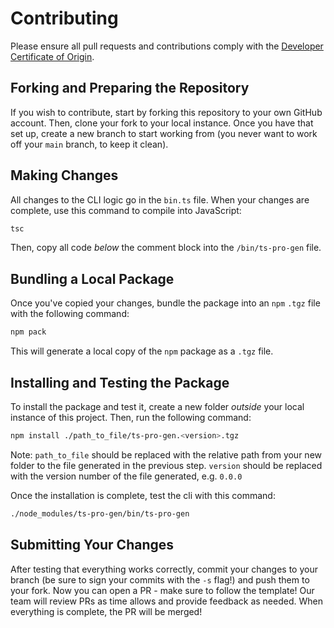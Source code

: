 # Contributing

Please ensure all pull requests and contributions comply with the [Developer Certificate of Origin](https://developercertificate.org/).

## Forking and Preparing the Repository

If you wish to contribute, start by forking this repository to your own GitHub account. Then, clone your fork to your local instance. Once you have that set up, create a new branch to start working from (you never want to work off your `main` branch, to keep it clean).

## Making Changes

All changes to the CLI logic go in the `bin.ts` file. When your changes are complete, use this command to compile into JavaScript:

```bash
tsc
```

Then, copy all code _below_ the comment block into the `/bin/ts-pro-gen` file.

## Bundling a Local Package

Once you've copied your changes, bundle the package into an `npm` `.tgz` file with the following command:

```bash
npm pack
```

This will generate a local copy of the `npm` package as a `.tgz` file.

## Installing and Testing the Package

To install the package and test it, create a new folder _outside_ your local instance of this project. Then, run the following command:

```bash
npm install ./path_to_file/ts-pro-gen.<version>.tgz
```

Note: `path_to_file` should be replaced with the relative path from your new folder to the file generated in the previous step. `version` should be replaced with the version number of the file generated, e.g. `0.0.0`

Once the installation is complete, test the cli with this command:

```bash
./node_modules/ts-pro-gen/bin/ts-pro-gen
```

## Submitting Your Changes

After testing that everything works correctly, commit your changes to your branch (be sure to sign your commits with the `-s` flag!) and push them to your fork. Now you can open a PR - make sure to follow the template! Our team will review PRs as time allows and provide feedback as needed. When everything is complete, the PR will be merged!
